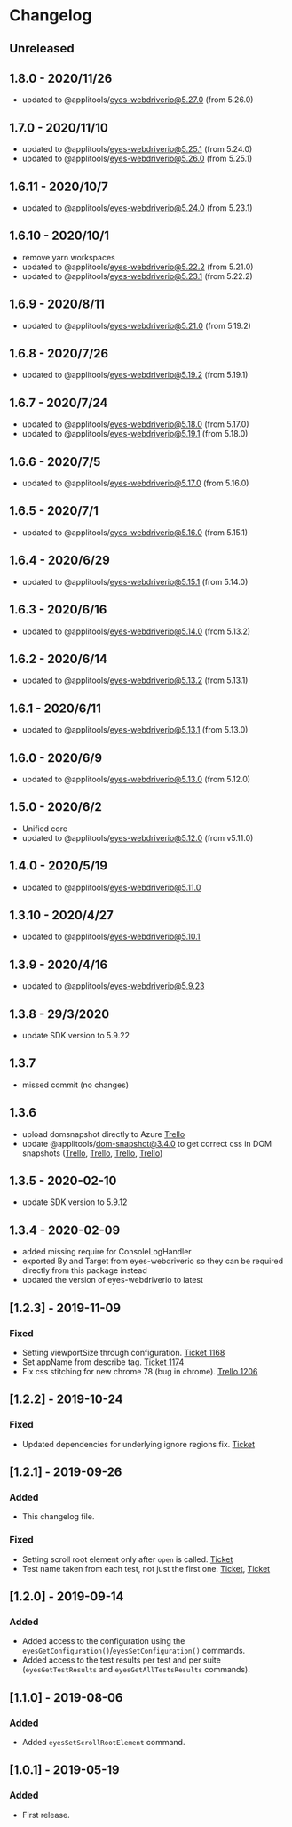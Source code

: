 # Changelog

## Unreleased


## 1.8.0 - 2020/11/26

- updated to @applitools/eyes-webdriverio@5.27.0 (from 5.26.0)

## 1.7.0 - 2020/11/10

- updated to @applitools/eyes-webdriverio@5.25.1 (from 5.24.0)
- updated to @applitools/eyes-webdriverio@5.26.0 (from 5.25.1)

## 1.6.11 - 2020/10/7

- updated to @applitools/eyes-webdriverio@5.24.0 (from 5.23.1)

## 1.6.10 - 2020/10/1

- remove yarn workspaces
- updated to @applitools/eyes-webdriverio@5.22.2 (from 5.21.0)
- updated to @applitools/eyes-webdriverio@5.23.1 (from 5.22.2)

## 1.6.9 - 2020/8/11

- updated to @applitools/eyes-webdriverio@5.21.0 (from 5.19.2)

## 1.6.8 - 2020/7/26

- updated to @applitools/eyes-webdriverio@5.19.2 (from 5.19.1)

## 1.6.7 - 2020/7/24

- updated to @applitools/eyes-webdriverio@5.18.0 (from 5.17.0)
- updated to @applitools/eyes-webdriverio@5.19.1 (from 5.18.0)

## 1.6.6 - 2020/7/5

- updated to @applitools/eyes-webdriverio@5.17.0 (from 5.16.0)

## 1.6.5 - 2020/7/1

- updated to @applitools/eyes-webdriverio@5.16.0 (from 5.15.1)

## 1.6.4 - 2020/6/29

- updated to @applitools/eyes-webdriverio@5.15.1 (from 5.14.0)

## 1.6.3 - 2020/6/16

- updated to @applitools/eyes-webdriverio@5.14.0 (from 5.13.2)

## 1.6.2 - 2020/6/14

- updated to @applitools/eyes-webdriverio@5.13.2 (from 5.13.1)

## 1.6.1 - 2020/6/11

- updated to @applitools/eyes-webdriverio@5.13.1 (from 5.13.0)

## 1.6.0 - 2020/6/9

- updated to @applitools/eyes-webdriverio@5.13.0 (from 5.12.0)

## 1.5.0 - 2020/6/2

- Unified core
- updated to @applitools/eyes-webdriverio@5.12.0 (from v5.11.0)

## 1.4.0 - 2020/5/19

- updated to @applitools/eyes-webdriverio@5.11.0

## 1.3.10 - 2020/4/27

- updated to @applitools/eyes-webdriverio@5.10.1

## 1.3.9 - 2020/4/16

- updated to @applitools/eyes-webdriverio@5.9.23

## 1.3.8 - 29/3/2020

- update SDK version to 5.9.22

## 1.3.7

- missed commit (no changes)

## 1.3.6

- upload domsnapshot directly to Azure [Trello](https://trello.com/c/ZCLJo8Fy/241-upload-dom-directly-to-azure)
- update @applitools/dom-snapshot@3.4.0 to get correct css in DOM snapshots ([Trello](https://trello.com/c/3BFtM4hx/188-hidden-spinners-in-text-field-are-visible-in-firefox), [Trello](https://trello.com/c/S4XT7ONp/192-vg-dom-snapshot-deletes-duplicate-keys-from-css-rules), [Trello](https://trello.com/c/mz8CKKB7/173-selector-not-seen-as-it-should-be-issue-with-css-variable), [Trello](https://trello.com/c/KZ25vktg/245-edge-screenshot-different-from-chrome-and-ff))

## 1.3.5 - 2020-02-10

- update SDK version to 5.9.12

## 1.3.4 - 2020-02-09
- added missing require for ConsoleLogHandler
- exported By and Target from eyes-webdriverio so they can be required directly from this package instead
- updated the version of eyes-webdriverio to latest

## [1.2.3] - 2019-11-09 
### Fixed
- Setting viewportSize through configuration. [Ticket 1168](https://trello.com/c/yPqI3erm)
- Set appName from describe tag. [Ticket 1174](https://trello.com/c/gIlKtwZU)
- Fix css stitching for new chrome 78 (bug in chrome). [Trello 1206](https://trello.com/c/euVqe1Sv)

## [1.2.2] - 2019-10-24
### Fixed
- Updated dependencies for underlying ignore regions fix. [Ticket](https://trello.com/c/E97HesbG)

## [1.2.1] - 2019-09-26
### Added
- This changelog file.
### Fixed
- Setting scroll root element only after `open` is called. [Ticket](https://trello.com/c/0NRouZgA)
- Test name taken from each test, not just the first one.  [Ticket](https://trello.com/c/eOhBTH5r), [Ticket](https://trello.com/c/0NRouZgA)

## [1.2.0] - 2019-09-14
### Added
- Added access to the configuration using the `eyesGetConfiguration()`/`eyesSetConfiguration()` commands.
- Added access to the test results per test and per suite (`eyesGetTestResults` and `eyesGetAllTestsResults` commands).

## [1.1.0] - 2019-08-06
### Added
- Added `eyesSetScrollRootElement` command.

## [1.0.1] - 2019-05-19
### Added
- First release.
 
 
